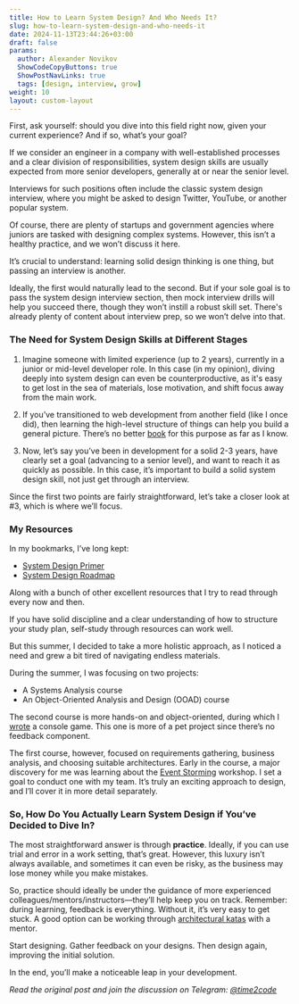 ```yaml
---
title: How to Learn System Design? And Who Needs It?
slug: how-to-learn-system-design-and-who-needs-it                 
date: 2024-11-13T23:44:26+03:00
draft: false                                  
params:
  author: Alexander Novikov                  
  ShowCodeCopyButtons: true
  ShowPostNavLinks: true
  tags: [design, interview, grow]  
weight: 10
layout: custom-layout
---
```


First, ask yourself: should you dive into this field right now, given your current experience? And if so, what’s your goal?

If we consider an engineer in a company with well-established processes and a clear division of responsibilities, system design skills are usually expected from more senior developers, generally at or near the senior level.

Interviews for such positions often include the classic system design interview, where you might be asked to design Twitter, YouTube, or another popular system.

Of course, there are plenty of startups and government agencies where juniors are tasked with designing complex systems. However, this isn’t a healthy practice, and we won’t discuss it here.

It’s crucial to understand: learning solid design thinking is one thing, but passing an interview is another.

Ideally, the first would naturally lead to the second. But if your sole goal is to pass the system design interview section, then mock interview drills will help you succeed there, though they won’t instill a robust skill set. There's already plenty of content about interview prep, so we won’t delve into that.

### The Need for System Design Skills at Different Stages

1. Imagine someone with limited experience (up to 2 years), currently in a junior or mid-level developer role. In this case (in my opinion), diving deeply into system design can even be counterproductive, as it's easy to get lost in the sea of materials, lose motivation, and shift focus away from the main work.

2. If you’ve transitioned to web development from another field (like I once did), then learning the high-level structure of things can help you build a general picture. There’s no better [book](https://www.amazon.com/System-Design-Interview-insiders-Second/dp/B08CMF2CQF) for this purpose as far as I know.

3. Now, let’s say you’ve been in development for a solid 2-3 years, have clearly set a goal (advancing to a senior level), and want to reach it as quickly as possible. In this case, it’s important to build a solid system design skill, not just get through an interview.

Since the first two points are fairly straightforward, let’s take a closer look at #3, which is where we’ll focus.

### My Resources

In my bookmarks, I’ve long kept:
- [System Design Primer](https://github.com/donnemartin/system-design-primer)
- [System Design Roadmap](https://roadmap.sh/system-design)

Along with a bunch of other excellent resources that I try to read through every now and then.

If you have solid discipline and a clear understanding of how to structure your study plan, self-study through resources can work well.

But this summer, I decided to take a more holistic approach, as I noticed a need and grew a bit tired of navigating endless materials.

During the summer, I was focusing on two projects:
- A Systems Analysis course
- An Object-Oriented Analysis and Design (OOAD) course

The second course is more hands-on and object-oriented, during which I [wrote](https://github.com/novikov-ai/match-three-game) a console game. This one is more of a pet project since there’s no feedback component.

The first course, however, focused on requirements gathering, business analysis, and choosing suitable architectures. Early in the course, a major discovery for me was learning about the [Event Storming](https://ibm-cloud-architecture.github.io/refarch-eda/methodology/event-storming/) workshop. I set a goal to conduct one with my team. It’s truly an exciting approach to design, and I’ll cover it in more detail separately.

### So, How Do You Actually Learn System Design if You’ve Decided to Dive In?

The most straightforward answer is through **practice**. Ideally, if you can use trial and error in a work setting, that’s great. However, this luxury isn’t always available, and sometimes it can even be risky, as the business may lose money while you make mistakes.

So, practice should ideally be under the guidance of more experienced colleagues/mentors/instructors—they’ll help keep you on track. Remember: during learning, feedback is everything. Without it, it’s very easy to get stuck. A good option can be working through [architectural katas](https://nealford.com/katas/list.html) with a mentor.

Start designing. Gather feedback on your designs. Then design again, improving the initial solution.

In the end, you’ll make a noticeable leap in your development.

*Read the original post and join the discussion on Telegram: [@time2code](https://t.me/time2code/278)*